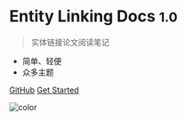 <!-- _coverpage.md -->

<!-- ![logo](https://avatars.githubusercontent.com/u/109841416) -->

<!-- <p align="center">
 <img src="https://avatars.githubusercontent.com/u/109841416" alt="logo" width=200 height=200 />
</p> -->

# Entity Linking Docs <small>1.0</small>

> 实体链接论文阅读笔记

- 简单、轻便
- 众多主题

[GitHub](https://github.com/Artessay/Entity-Linking-Docs.git)
[Get Started](zh-cn/introduction)

<!-- 背景图片 -->

<!-- ![](_media/bg.png) -->

<!-- 背景色 -->

![color](#f0f0f0)